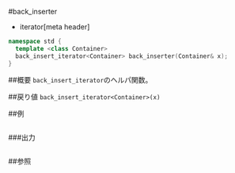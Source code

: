 #back_inserter
* iterator[meta header]

```cpp
namespace std {
  template <class Container>
  back_insert_iterator<Container> back_inserter(Container& x);
}
```

##概要
`back_insert_iterator`のヘルパ関数。


##戻り値
`back_insert_iterator<Container>(x)`


##例
```cpp
```

###出力
```
```

##参照
